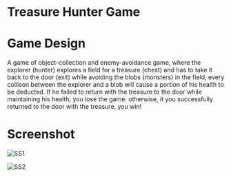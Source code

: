 # Treasure Hunter Game

# Game Design
A game of object-collection and enemy-avoidance game, where the explorer (hunter) explores a field for a treasure (chest) and has to take it back to the door (exit) while avoiding the blobs (monsters) in the field, every collison between the explorer and a blob will cause a portion of his health to be deducted. If he failed to return with the treasure to the door while maintaining his health, you lose the game. otherwise, it you successfully returned to the door with the treasure, you win!

# Screenshot
![SS1](https://user-images.githubusercontent.com/56490771/180218162-e82d30de-1737-4cc5-9182-cd13820bbc95.PNG)

![SS2](https://user-images.githubusercontent.com/56490771/180218183-2990f1c1-581c-4372-83d5-916d75db1147.PNG)
